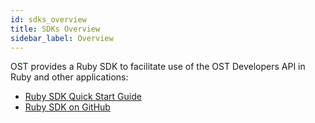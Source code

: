 ```yaml
---
id: sdks_overview
title: SDKs Overview
sidebar_label: Overview
---
```


OST provides a Ruby SDK to facilitate use of the OST Developers API in Ruby and other applications:
* [<u>Ruby SDK Quick Start Guide</u>](3_01_SDK_RUBY.md)
* [<u>Ruby SDK on GitHub</u>](https://github.com/OpenSTFoundation/ost-sdk-ruby/tree/master)
